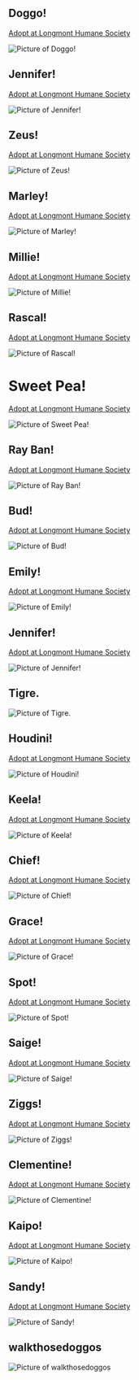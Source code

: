 <!--- 1498258372 --->
## Doggo!
[Adopt at Longmont Humane Society](https://www.longmonthumane.org/?q=animals)

![Picture of Doggo!](https://scontent.cdninstagram.com/t51.2885-15/s320x320/e35/19367607_1407038259351958_6301553742990802944_n.jpg)
<!--- 1498176347 --->
## Jennifer!
[Adopt at Longmont Humane Society](https://www.longmonthumane.org/?q=animals)

![Picture of Jennifer!](https://scontent.cdninstagram.com/t51.2885-15/s320x320/e35/19379649_110674979551037_2624629118443978752_n.jpg)
<!--- 1498090002 --->
## Zeus!
[Adopt at Longmont Humane Society](https://www.longmonthumane.org/?q=animals)

![Picture of Zeus!](https://scontent.cdninstagram.com/t51.2885-15/s320x320/e35/19425317_1549945661684933_8488158250930274304_n.jpg)
<!--- 1498004091 --->
## Marley!
[Adopt at Longmont Humane Society](https://www.longmonthumane.org/?q=animals)

![Picture of Marley!](https://scontent.cdninstagram.com/t51.2885-15/s320x320/e35/19379414_296446480761051_5644799530571399168_n.jpg)
<!--- 1497918690 --->
## Millie!
[Adopt at Longmont Humane Society](https://www.longmonthumane.org/?q=animals)

![Picture of Millie!](https://scontent.cdninstagram.com/t51.2885-15/s320x320/e35/19227421_1351808538249560_4932357893178523648_n.jpg)
<!--- 1497812260 --->
## Rascal!
[Adopt at Longmont Humane Society](https://www.longmonthumane.org/?q=animals)

![Picture of Rascal!](https://scontent.cdninstagram.com/t51.2885-15/s320x320/e35/19227068_849406095217949_7553691092374257664_n.jpg)
<!--- 1497654711 --->
# Sweet Pea!
[Adopt at Longmont Humane Society](https://www.longmonthumane.org/?q=animals)

![Picture of Sweet Pea!](https://scontent.cdninstagram.com/t51.2885-15/s320x320/e35/19122487_101444503808420_1831598574429798400_n.jpg)
<!--- 1497568160 --->
## Ray Ban!
[Adopt at Longmont Humane Society](https://www.longmonthumane.org/?q=animals)

![Picture of Ray Ban!](https://scontent.cdninstagram.com/t51.2885-15/s320x320/e35/19121866_197980484059346_6062684111712026624_n.jpg)
<!--- 1497399631 --->
## Bud!
[Adopt at Longmont Humane Society](https://www.longmonthumane.org/?q=animals)

![Picture of Bud!](https://scontent.cdninstagram.com/t51.2885-15/s320x320/e35/19051539_1695266877449465_5195314972363587584_n.jpg)
<!--- 1497315240 --->
## Emily!
[Adopt at Longmont Humane Society](https://www.longmonthumane.org/?q=animals)

![Picture of Emily!](https://scontent.cdninstagram.com/t51.2885-15/s320x320/e35/19051504_429462270760199_5605852071346569216_n.jpg)
<!--- 1497236797 --->
## Jennifer!
[Adopt at Longmont Humane Society](https://www.longmonthumane.org/?q=animals)

![Picture of Jennifer!](https://scontent.cdninstagram.com/t51.2885-15/s320x320/e35/18949929_171372130065462_3704723675816132608_n.jpg)
<!--- 1497107482 --->
## Tigre.

![Picture of Tigre.](https://scontent.cdninstagram.com/t51.2885-15/s320x320/e35/19052132_1946368955607120_1857270517375959040_n.jpg)
<!--- 1497055232 --->
## Houdini!
[Adopt at Longmont Humane Society](https://www.longmonthumane.org/?q=animals)

![Picture of Houdini!](https://scontent.cdninstagram.com/t51.2885-15/s320x320/e35/18948015_220846078423723_4750430624777502720_n.jpg)
<!--- 1496969128 --->
## Keela!
[Adopt at Longmont Humane Society](https://www.longmonthumane.org/?q=animals)

![Picture of Keela!](https://scontent.cdninstagram.com/t51.2885-15/s320x320/e35/19051692_271248226616543_383269421067534336_n.jpg)
<!--- 1496885570 --->
## Chief!
[Adopt at Longmont Humane Society](https://www.longmonthumane.org/?q=animals)

![Picture of Chief!](https://scontent.cdninstagram.com/t51.2885-15/s320x320/e35/18879610_1373097479446480_3558817164255297536_n.jpg)
<!--- 1496795209 --->
## Grace!
[Adopt at Longmont Humane Society](https://www.longmonthumane.org/?q=animals)

![Picture of Grace!](https://scontent.cdninstagram.com/t51.2885-15/s320x320/e35/18947872_240331696454683_342311676630007808_n.jpg)
<!--- 1496712171 --->
## Spot!
[Adopt at Longmont Humane Society](https://www.longmonthumane.org/?q=animals)

![Picture of Spot!](https://scontent.cdninstagram.com/t51.2885-15/s320x320/e35/18808888_568975033289896_2827273724237971456_n.jpg)
<!--- 1496587780 --->
## Saige!
[Adopt at Longmont Humane Society](https://www.longmonthumane.org/?q=animals)

![Picture of Saige!](https://scontent.cdninstagram.com/t51.2885-15/s320x320/e35/18889275_813633905465786_8226840878589673472_n.jpg)
<!--- 1496494814 --->
## Ziggs!
[Adopt at Longmont Humane Society](https://www.longmonthumane.org/?q=animals)

![Picture of Ziggs!](https://scontent.cdninstagram.com/t51.2885-15/s320x320/e35/18879149_136226700280562_8572261282613297152_n.jpg)
<!--- 1496364607 --->
## Clementine!
[Adopt at Longmont Humane Society](https://www.longmonthumane.org/?q=animals)

![Picture of Clementine!](https://scontent.cdninstagram.com/t51.2885-15/s320x320/e35/18889196_644734375735712_99804491519361024_n.jpg)
<!--- 1496283793 --->
## Kaipo!
[Adopt at Longmont Humane Society](https://www.longmonthumane.org/?q=animals)

![Picture of Kaipo!](https://scontent.cdninstagram.com/t51.2885-15/e35/p320x320/18947851_1600703966640858_8805688417233928192_n.jpg)
<!--- 1496195047 --->
## Sandy!
[Adopt at Longmont Humane Society](https://www.longmonthumane.org/?q=animals)

![Picture of Sandy!](https://scontent.cdninstagram.com/t51.2885-15/s320x320/e35/18888355_1431849976880934_3174144706221178880_n.jpg)
<!--- 1496097339 --->
## walkthosedoggos
![Picture of walkthosedoggos](https://scontent.cdninstagram.com/t51.2885-15/s320x320/e15/19050509_1338216936268986_3615286986241212416_n.jpg)
















